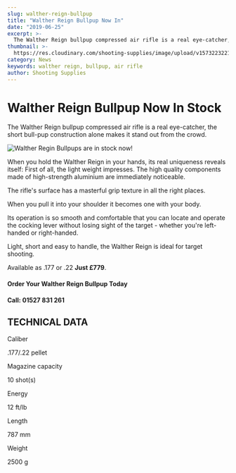```yaml
---
slug: walther-reign-bullpup
title: "Walther Reign Bullpup Now In"
date: "2019-06-25"
excerpt: >-
  The Walther Reign bullpup compressed air rifle is a real eye-catcher, the short bull-pup construction alone makes it stand out from the crowd.
thumbnail: >-
  https://res.cloudinary.com/shooting-supplies/image/upload/v1573223221/Blog/Walther-Reign-Bullpup-FB.jpg
category: News
keywords: walther reign, bullpup, air rifle
author: Shooting Supplies
---
```


# **Walther Reign Bullpup Now In Stock**

The Walther Reign bullpup compressed air rifle is a real eye-catcher, the short bull-pup construction alone makes it stand out from the crowd.

![Walther Regin Bullpups are in stock now!](https://res.cloudinary.com/shooting-supplies/image/upload/v1573223221/Blog/Walther-Reign-Bullpup-FB.jpg)

When you hold the Walther Reign in your hands, its real uniqueness reveals itself: First of all, the light weight impresses. The high quality components made of high-strength aluminium are immediately noticeable.

The rifle's surface has a masterful grip texture in all the right places.

When you pull it into your shoulder it becomes one with your body.

Its operation is so smooth and comfortable that you can locate and operate the cocking lever without losing sight of the target - whether you're left-handed or right-handed.

Light, short and easy to handle, the Walther Reign is ideal for target shooting.

Available as .177 or .22 **Just £779**.

#### Order Your Walther Reign Bullpup Today

#### Call: 01527 831 261

## TECHNICAL DATA

Caliber

.177/.22 pellet

Magazine capacity

10 shot(s)

Energy

12 ft/lb

Length

787 mm

Weight

2500 g
